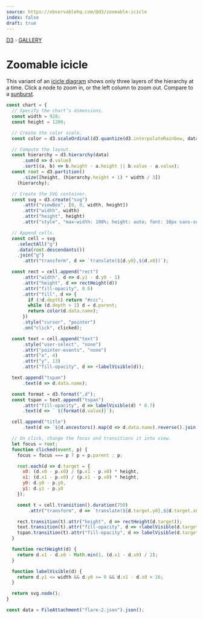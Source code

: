 ```yaml
---
source: https://observablehq.com/@d3/zoomable-icicle
index: false
draft: true
---
```


<div style="color: grey; font: 13px/25.5px var(--sans-serif); text-transform: uppercase;"><h1 style="display: none;">Zoomable icicle</h1><a href="https://d3js.org/">D3</a> › <a href="/@d3/gallery">Gallery</a></div>

# Zoomable icicle

This variant of an [icicle diagram](/@d3/icicle/2?intent=fork) shows only three layers of the hierarchy at a time. Click a node to zoom in, or the left column to zoom out. Compare to a [sunburst](/@d3/zoomable-sunburst).

```js echo
const chart = {
  // Specify the chart’s dimensions.
  const width = 928;
  const height = 1200;

  // Create the color scale.
  const color = d3.scaleOrdinal(d3.quantize(d3.interpolateRainbow, data.children.length + 1));

  // Compute the layout.
  const hierarchy = d3.hierarchy(data)
      .sum(d => d.value)
      .sort((a, b) => b.height - a.height || b.value - a.value);
  const root = d3.partition()
      .size([height, (hierarchy.height + 1) * width / 3])
    (hierarchy);

  // Create the SVG container.
  const svg = d3.create("svg")
      .attr("viewBox", [0, 0, width, height])
      .attr("width", width)
      .attr("height", height)
      .attr("style", "max-width: 100%; height: auto; font: 10px sans-serif;");

  // Append cells.
  const cell = svg
    .selectAll("g")
    .data(root.descendants())
    .join("g")
      .attr("transform", d => `translate(${d.y0},${d.x0})`);

  const rect = cell.append("rect")
      .attr("width", d => d.y1 - d.y0 - 1)
      .attr("height", d => rectHeight(d))
      .attr("fill-opacity", 0.6)
      .attr("fill", d => {
        if (!d.depth) return "#ccc";
        while (d.depth > 1) d = d.parent;
        return color(d.data.name);
      })
      .style("cursor", "pointer")
      .on("click", clicked);

  const text = cell.append("text")
      .style("user-select", "none")
      .attr("pointer-events", "none")
      .attr("x", 4)
      .attr("y", 13)
      .attr("fill-opacity", d => +labelVisible(d));

  text.append("tspan")
      .text(d => d.data.name);

  const format = d3.format(",d");
  const tspan = text.append("tspan")
      .attr("fill-opacity", d => labelVisible(d) * 0.7)
      .text(d => ` ${format(d.value)}`);

  cell.append("title")
      .text(d => `${d.ancestors().map(d => d.data.name).reverse().join("/")}\n${format(d.value)}`);

  // On click, change the focus and transitions it into view.
  let focus = root;
  function clicked(event, p) {
    focus = focus === p ? p = p.parent : p;

    root.each(d => d.target = {
      x0: (d.x0 - p.x0) / (p.x1 - p.x0) * height,
      x1: (d.x1 - p.x0) / (p.x1 - p.x0) * height,
      y0: d.y0 - p.y0,
      y1: d.y1 - p.y0
    });

    const t = cell.transition().duration(750)
        .attr("transform", d => `translate(${d.target.y0},${d.target.x0})`);

    rect.transition(t).attr("height", d => rectHeight(d.target));
    text.transition(t).attr("fill-opacity", d => +labelVisible(d.target));
    tspan.transition(t).attr("fill-opacity", d => labelVisible(d.target) * 0.7);
  }

  function rectHeight(d) {
    return d.x1 - d.x0 - Math.min(1, (d.x1 - d.x0) / 2);
  }

  function labelVisible(d) {
    return d.y1 <= width && d.y0 >= 0 && d.x1 - d.x0 > 16;
  }

  return svg.node();
}
```

```js echo
const data = FileAttachment("flare-2.json").json();
```
